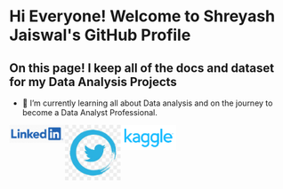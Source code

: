 # Hi Everyone! Welcome to Shreyash Jaiswal's GitHub Profile

## On this page! I keep all of the docs and dataset for my Data Analysis Projects
- 🌱 I’m currently learning all about Data analysis and on the journey to become a Data Analyst Professional.


<a href ="https://www.linkedin.com/in/jaiswalshreyash1/">
<img align ="left" alt="Linkedin" width ="100px" ,height="22px"
     src="linkedin official logo.png">
     </a>
     
<a href ="https://twitter.com/Shreyash_j7">
<img align ="left" alt="Twitter" width ="100px" ,height="22px"
     src="twitter2.jpg">
     </a>

     
<a href ="https://www.kaggle.com/shreyashjaiswalshrey">
<img align ="left" alt="Kaggle" width ="100px" ,height="22px"
     src="kaggle.png">
     </a>
<!--
**jaiswalshreyash1/jaiswalshreyash1** is a ✨ _special_ ✨ repository because its `README.md` (this file) appears on your GitHub profile.

Here are some ideas to get you started:

- 🔭 I’m currently working on ...
- 🌱 I’m currently learning ...
- 👯 I’m looking to collaborate on ...
- 🤔 I’m looking for help with ...
- 💬 Ask me about ...
- 📫 How to reach me: ...
- 😄 Pronouns: ...
- ⚡ Fun fact: ...
-->
